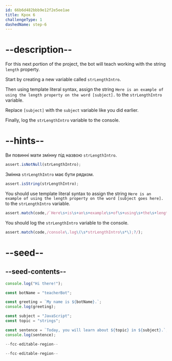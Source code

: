 ```yaml
---
id: 66b6d482bbb9e12f2e5ee1ae
title: Крок 6
challengeType: 1
dashedName: step-6
---
```


# --description--

For this next portion of the project, the bot will teach working with the string `length` property.

Start by creating a new variable called `strLengthIntro`.

Then using template literal syntax, assign the string `Here is an example of using the length property on the word [subject].` to the `strLengthIntro` variable.

Replace `[subject]` with the `subject` variable like you did earlier.

Finally, log the `strLengthIntro` variable to the console.

# --hints--

Ви повинні мати змінну під назвою `strLengthIntro`.

```js
assert.isNotNull(strLengthIntro);
```

Змінна `strLengthIntro` має бути рядком.

```js
assert.isString(strLengthIntro);
```

You should use template literal syntax to assign the string `Here is an example of using the length property on the word [subject goes here].` to the `strLengthIntro` variable.

```js
assert.match(code,/`Here\s+is\s+an\s+example\s+of\s+using\s+the\s+length\s+property\s+on\s+the\s+word\s+\$\{subject\}\.`/);
```

You should log the `strLengthIntro` variable to the console.

```js
assert.match(code,/console\.log\(\s*strLengthIntro\s*\);?/);
```

# --seed--

## --seed-contents--

```js
console.log("Hi there!");

const botName = "teacherBot";

const greeting = `My name is ${botName}.`;
console.log(greeting);

const subject = "JavaScript";
const topic = "strings";

const sentence = `Today, you will learn about ${topic} in ${subject}.`;
console.log(sentence);

--fcc-editable-region--

--fcc-editable-region--
```
